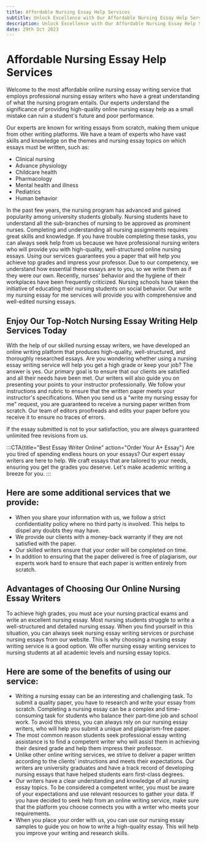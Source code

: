 ```yaml
---
title: Affordable Nursing Essay Help Services
subtitle: Unlock Excellence with Our Affordable Nursing Essay Help Services! 1500+ Experts Ready to Craft Your A+ Essay. Order Now!
description: Unlock Excellence with Our Affordable Nursing Essay Help Services! 1500+ Experts Ready to Craft Your A+ Essay. Order Now!
date: 29th Oct 2023
---
```


# Affordable Nursing Essay Help Services

Welcome to the most affordable online nursing essay writing service that employs professional nursing essay writers who have a great understanding of what the nursing program entails. Our experts understand the significance of providing high-quality online nursing essay help as a small mistake can ruin a student's future and poor performance.

Our experts are known for writing essays from scratch, making them unique from other writing platforms. We have a team of experts who have vast skills and knowledge on the themes and nursing essay topics on which essays must be written, such as:

- Clinical nursing
- Advance physiology
- Childcare health
- Pharmacology
- Mental health and illness
- Pediatrics
- Human behavior

In the past few years, the nursing program has advanced and gained popularity among university students globally. Nursing students have to understand all the sub-branches of nursing to be approved as prominent nurses. Completing and understanding all nursing assignments requires great skills and knowledge. If you have trouble completing these tasks, you can always seek help from us because we have professional nursing writers who will provide you with high-quality, well-structured online nursing essays. Using our services guarantees you a paper that will help you achieve top grades and impress your professor.
Due to our competency, we understand how essential these essays are to you, so we write them as if they were our own. Recently, nurses' behavior and the hygiene of their workplaces have been frequently criticized. Nursing schools have taken the initiative of educating their nursing students on social behavior. Our write my nursing essay for me services will provide you with comprehensive and well-edited nursing essays.

## Enjoy Our Top-Notch Nursing Essay Writing Help Services Today

With the help of our skilled nursing essay writers, we have developed an online writing platform that produces high-quality, well-structured, and thoroughly researched essays. Are you wondering whether using a nursing essay writing service will help you get a high grade or keep your job? The answer is yes. Our primary goal is to ensure that our clients are satisfied and all their needs have been met.
Our writers will also guide you on presenting your points to your instructor professionally. We follow your instructions and rubric to ensure that the written paper meets your instructor's specifications. When you send us a "write my nursing essay for me" request, you are guaranteed to receive a nursing paper written from scratch. Our team of editors proofreads and edits your paper before you receive it to ensure no traces of errors.

If the essay submitted is not to your satisfaction, you are always guaranteed unlimited free revisions from us.

:::CTA{title="Best Essay Writer Online" action="Order Your A+ Essay"}
Are you tired of spending endless hours on your essays? Our expert essay writers are here to help. We craft essays that are tailored to your needs, ensuring you get the grades you deserve. Let's make academic writing a breeze for you.
:::
## Here are some additional services that we provide:

- When you share your information with us, we follow a strict confidentiality policy where no third party is involved. This helps to dispel any doubts they may have.
- We provide our clients with a money-back warranty if they are not satisfied with the paper.
- Our skilled writers ensure that your order will be completed on time.
- In addition to ensuring that the paper delivered is free of plagiarism, our experts work hard to ensure that each paper is written entirely from scratch.

## Advantages of Choosing Our Online Nursing Essay Writers

To achieve high grades, you must ace your nursing practical exams and write an excellent nursing essay. Most nursing students struggle to write a well-structured and detailed nursing essay. When you find yourself in this situation, you can always seek nursing essay writing services or purchase nursing essays from our website. This is why choosing a nursing essay writing service is a good option. We offer nursing essay writing services to nursing students at all academic levels and nursing essay topics.

## Here are some of the benefits of using our service:

- Writing a nursing essay can be an interesting and challenging task. To submit a quality paper, you have to research and write your essay from scratch. Completing a nursing essay can be a complex and time-consuming task for students who balance their part-time job and school work. To avoid this stress, you can always rely on our nursing essay writers, who will help you submit a unique and plagiarism-free paper.
- The most common reason students seek professional essay writing assistance is to find a competent writer who will assist them in achieving their desired grade and help them impress their professor.
- Unlike other online writing services, we strive to deliver a paper written according to the clients' instructions and meets their expectations. Our writers are university graduates and have a track record of developing nursing essays that have helped students earn first-class degrees.
- Our writers have a clear understanding and knowledge of all nursing essay topics. To be considered a competent writer, you must be aware of your expectations and use relevant resources to gather your data. If you have decided to seek help from an online writing service, make sure that the platform you choose connects you with a writer who meets your requirements.
- When you place your order with us, you can use our nursing essay samples to guide you on how to write a high-quality essay. This will help you improve your writing and research skills.
